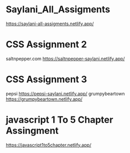 # Saylani_All_Assigments
https://saylani-all-assigments.netlify.app/

# CSS Assignment 2
saltnpepper.com
https://saltnpepper-saylani.netlify.app/

# CSS Assignment 3
pepsi
https://pepsi-saylani.netlify.app/
grumpybeartown
https://grumpybeartown.netlify.app/

# javascript 1 To 5 Chapter Assingment
https://javascript1to5chapter.netlify.app/

